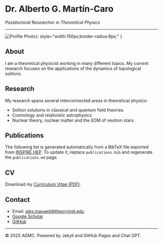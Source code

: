 # Dr. Alberto G. Martín-Caro

_Postdoctoral Researcher in Theoretical Physics_

---

![Profile Photo](assets/profile.jpg){: style="width:150px;border-radius:8px;" }

## About

I am a theoretical physicist working in many different topics. My current research focuses on the applications of the dynamics of topological solitons.

## Research

My research spans several interconnected areas in theoretical physics:

- Soliton solutions in classical and quantum field theories
- Cosmology and relativistic astrophysics
- Nuclear theory, nuclear matter and the EOM of neutron stars

## Publications

The following list is generated automatically from a BibTeX file exported from [INSPIRE HEP](https://inspirehep.net/). To update it, replace `publications.bib` and regenerate the `publications.md` page.

<div id="publications-list">
<!-- Publications will be injected here by the conversion script -->
</div>

## CV

Download my [Curriculum Vitae (PDF)](assets/CV_AGMC.pdf).

## Contact

- Email: [alex.maxwell@theoryinst.edu](mailto:agmcaro@gmail.com)
- [Google Scholar](https://scholar.google.com)
- [GitHub](https://github.com)

---

© 2025 AGMC. Powered by Jekyll and GitHub Pages and Chat GPT.
